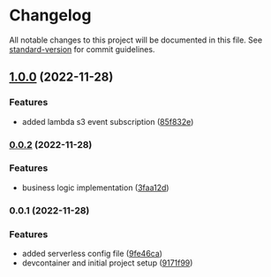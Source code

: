 # Changelog

All notable changes to this project will be documented in this file. See [standard-version](https://github.com/conventional-changelog/standard-version) for commit guidelines.

## [1.0.0](https://github.com/amlodzianowski/s3-cache-header-setter-python/compare/v0.0.2...v1.0.0) (2022-11-28)


### Features

* added lambda s3 event subscription ([85f832e](https://github.com/amlodzianowski/s3-cache-header-setter-python/commit/85f832e9e58c315d8026653f5d160c2291cf291f))

### [0.0.2](https://github.com/amlodzianowski/s3-cache-header-setter-python/compare/v0.0.1...v0.0.2) (2022-11-28)


### Features

* business logic implementation ([3faa12d](https://github.com/amlodzianowski/s3-cache-header-setter-python/commit/3faa12d63e66b87a3ec746b10428cab85bed2b9d))

### 0.0.1 (2022-11-28)


### Features

* added serverless config file ([9fe46ca](https://github.com/amlodzianowski/s3-cache-header-setter-python/commit/9fe46cad2836814a351c32adc4b0564333fb098a))
* devcontainer and initial project setup ([9171f99](https://github.com/amlodzianowski/s3-cache-header-setter-python/commit/9171f99ec9e46258e36a24dea065609e365b3c64))
